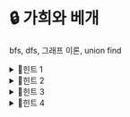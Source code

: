 # 🔒 가희와 베개
bfs, dfs, 그래프 이론, union find
<details>
<summary>🔑힌트 1</summary>
양방향 그래프인가요? 단방향 그래프인가요?
</details> 
<details>
<summary>🔑힌트 2</summary>
양방향 그래프에서 Component를 왜 구할까요? Component의 의미가 무엇일까요?
</details>
<details>
<summary>🔑힌트 3</summary>
경사로의 개수가 최대 몇 개인가요?
</details>
<details>
<summary>🔑힌트 4</summary>
경사로를 놓는 경우는 4가지입니다. 이 중 정말 봐야하는 경우는 몇 가지일까요?
</details>
